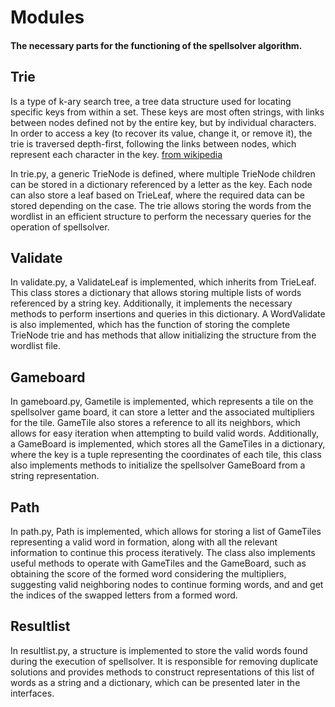 # Modules

#### The necessary parts for the functioning of the spellsolver algorithm.


## Trie
Is a type of k-ary search tree, a tree data structure used for locating specific keys from within a set. These keys are most often strings, with links between nodes defined not by the entire key, but by individual characters. In order to access a key (to recover its value, change it, or remove it), the trie is traversed depth-first, following the links between nodes, which represent each character in the key. [from wikipedia](https://en.wikipedia.org/wiki/Trie)

In trie.py, a generic TrieNode is defined, where multiple TrieNode children can be stored in a dictionary referenced by a letter as the key. Each node can also store a leaf based on TrieLeaf, where the required data can be stored depending on the case. The trie allows storing the words from the wordlist in an efficient structure to perform the necessary queries for the operation of spellsolver.

## Validate
In validate.py, a ValidateLeaf is implemented, which inherits from TrieLeaf. This class stores a dictionary that allows storing multiple lists of words referenced by a string key. Additionally, it implements the necessary methods to perform insertions and queries in this dictionary. A WordValidate is also implemented, which has the function of storing the complete TrieNode trie and has methods that allow initializing the structure from the wordlist file.

## Gameboard
In gameboard.py, Gametile is implemented, which represents a tile on the spellsolver game board, it can store a letter and the associated multipliers for the tile. GameTile also stores a reference to all its neighbors, which allows for easy iteration when attempting to build valid words. Additionally, a GameBoard is implemented, which stores all the GameTiles in a dictionary, where the key is a tuple representing the coordinates of each tile, this class also implements methods to initialize the spellsolver GameBoard from a string representation.

## Path
In path.py, Path is implemented, which allows for storing a list of GameTiles representing a valid word in formation, along with all the relevant information to continue this process iteratively. The class also implements useful methods to operate with GameTiles and the GameBoard, such as obtaining the score of the formed word considering the multipliers, suggesting valid neighboring nodes to continue forming words, and and get the indices of the swapped letters from a formed word.

## Resultlist
In resultlist.py, a structure is implemented to store the valid words found during the execution of spellsolver. It is responsible for removing duplicate solutions and provides methods to construct representations of this list of words as a string and a dictionary, which can be presented later in the interfaces.